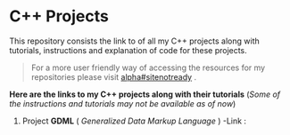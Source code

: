 # C++ Projects
This repository consists the link to of all my C++ projects along with  tutorials, instructions and explanation of code for these projects. 
>For a more user friendly way of accessing the resources for my  repositories please visit [alpha#sitenotready]() . 

**Here are the links to my C++ projects along with their tutorials** (*Some of the instructions and tutorials may not be available as of now*)
1. Project **GDML** ( *Generalized Data Markup Language* )
	-Link : 

<!--stackedit_data:
eyJoaXN0b3J5IjpbLTg3NzY3MTkwMywtNDk5MTE4NjIxXX0=
-->